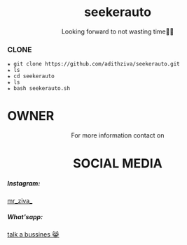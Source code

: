 <h1 align="center">seekerauto</h1>
<p align="center">
Looking forward to not wasting time🏴‍☠️
</p>


### CLONE
```
★ git clone https://github.com/adithziva/seekerauto.git
★ ls
★ cd seekerauto
★ ls
★ bash seekerauto.sh
```

# OWNER
<p align="center">For more information contact on</p>
<h1 align="center">SOCIAL MEDIA</h1>
<div> 
<h5> Instagram:</h5> <a href="https://instagram.com/mr_ziva_?igshid=16l8x2u66fm0u">mr_ziva_</a>
</div>
<h5> What'sapp:</h5> <a href="https://wa.me/+916282943771">talk a bussines 😹</a>
